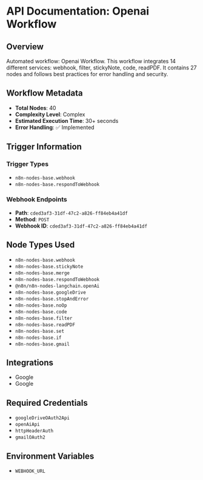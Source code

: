 # API Documentation: Openai Workflow

## Overview
Automated workflow: Openai Workflow. This workflow integrates 14 different services: webhook, filter, stickyNote, code, readPDF. It contains 27 nodes and follows best practices for error handling and security.

## Workflow Metadata
- **Total Nodes**: 40
- **Complexity Level**: Complex
- **Estimated Execution Time**: 30+ seconds
- **Error Handling**: ✅ Implemented

## Trigger Information
### Trigger Types
- `n8n-nodes-base.webhook`
- `n8n-nodes-base.respondToWebhook`

### Webhook Endpoints
- **Path**: `cded3af3-31df-47c2-a826-ff84eb4a41df`
- **Method**: `POST`
- **Webhook ID**: `cded3af3-31df-47c2-a826-ff84eb4a41df`


## Node Types Used
- `n8n-nodes-base.webhook`
- `n8n-nodes-base.stickyNote`
- `n8n-nodes-base.merge`
- `n8n-nodes-base.respondToWebhook`
- `@n8n/n8n-nodes-langchain.openAi`
- `n8n-nodes-base.googleDrive`
- `n8n-nodes-base.stopAndError`
- `n8n-nodes-base.noOp`
- `n8n-nodes-base.code`
- `n8n-nodes-base.filter`
- `n8n-nodes-base.readPDF`
- `n8n-nodes-base.set`
- `n8n-nodes-base.if`
- `n8n-nodes-base.gmail`

## Integrations
- Google
- Google

## Required Credentials
- `googleDriveOAuth2Api`
- `openAiApi`
- `httpHeaderAuth`
- `gmailOAuth2`

## Environment Variables
- `WEBHOOK_URL`
